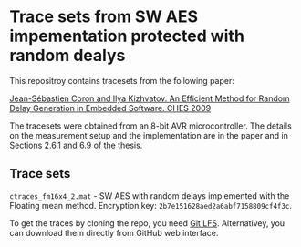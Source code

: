 # Trace sets from SW AES impementation protected with random dealys

This repositroy contains tracesets from the following paper:

[Jean-Sébastien Coron and Ilya Kizhvatov. An Efficient Method for Random Delay Generation in Embedded Software. CHES 2009](https://www.iacr.org/archive/ches2009/57470156/57470156.pdf)

The tracesets were obtained from an 8-bit AVR microcontroller. The details on the measurement setup and the implementation are in the paper and in Sections 2.6.1 and 6.9 of [the thesis](https://www.iacr.org/phds/106_IlyaKizhvatov_PhysicalSecurityCryptographicA.pdf).

## Trace sets

`ctraces_fm16x4_2.mat` - SW AES with random delays implemented with the Floating mean method. Encryption key: `2b7e151628aed2a6abf7158809cf4f3c`.

To get the traces by cloning the repo, you need [Git LFS](https://git-lfs.github.com). Alternativey, you can download them directly from GitHub web interface.
